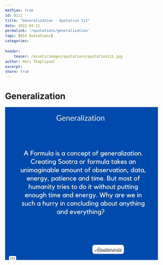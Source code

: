 ```yaml
---
mathjax: true
id: 9111
title: "Generalization - Quotation 111"
date: 2022-03-11
permalink: '/quotations/generalization'
tags: [WIA Quotations] 
categories: 

header:
    teaser: /assets/images/quotations/quotation111.jpg
author: Hari Thapliyaal 
excerpt:
share: true 
---
```


# Generalization

![Generalization](/assets/images/quotations/quotation111.jpg)
